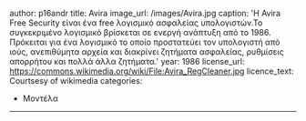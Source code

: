 author: p16andr
title: Avira 
image_url: /images/Avira.jpg
caption: 'Η Avira Free Security είναι ένα free λογισμικό ασφαλείας υπολογιστών.Το συγκεκριμένο λογισμικό βρίσκεται σε ενεργή ανάπτυξη από το 1986. Πρόκειται για ένα λογισμικό το οποίο προστατεύει τον υπολογιστή από ιούς, ανεπιθύμητα αρχεία και διακρίνει ζητήματα ασφαλείας, ρυθμίσεις απορρήτου και πολλά άλλα ζητήματα.' 
year: 1986 
license_url: https://commons.wikimedia.org/wiki/File:Avira_RegCleaner.jpg 
licence_text: Courtsesy of wikimedia 
categories:  
  - Μοντέλα 
---     
